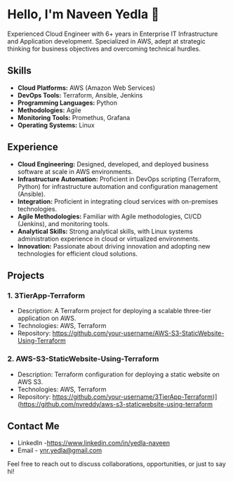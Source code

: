 # Hello, I'm Naveen Yedla 👋

Experienced Cloud Engineer with 6+ years in Enterprise IT Infrastructure and Application development. Specialized in AWS, adept at strategic thinking for business objectives and overcoming technical hurdles. 

## Skills

- **Cloud Platforms:** AWS (Amazon Web Services)
- **DevOps Tools:** Terraform, Ansible, Jenkins
- **Programming Languages:** Python
- **Methodologies:** Agile
- **Monitoring Tools:** Promethus, Grafana
- **Operating Systems:** Linux

## Experience

- **Cloud Engineering:** Designed, developed, and deployed business software at scale in AWS environments.
- **Infrastructure Automation:** Proficient in DevOps scripting (Terraform, Python) for infrastructure automation and configuration management (Ansible).
- **Integration:** Proficient in integrating cloud services with on-premises technologies.
- **Agile Methodologies:** Familiar with Agile methodologies, CI/CD (Jenkins), and monitoring tools.
- **Analytical Skills:** Strong analytical skills, with Linux systems administration experience in cloud or virtualized environments.
- **Innovation:** Passionate about driving innovation and adopting new technologies for efficient cloud solutions.

## Projects

### 1. 3TierApp-Terraform 

- Description: A Terraform project for deploying a scalable three-tier application on AWS.
- Technologies: AWS, Terraform
- Repository: https://github.com/your-username/AWS-S3-StaticWebsite-Using-Terraform

### 2. AWS-S3-StaticWebsite-Using-Terraform

- Description: Terraform configuration for deploying a static website on AWS S3.
- Technologies: AWS, Terraform
- Repository: https://github.com/your-username/3TierApp-Terraform)](https://github.com/nyreddy/aws-s3-staticwebsite-using-terraform


## Contact Me

- LinkedIn -https://www.linkedin.com/in/yedla-naveen
- Email - ynr.yedla@gmail.com

Feel free to reach out to discuss collaborations, opportunities, or just to say hi!
